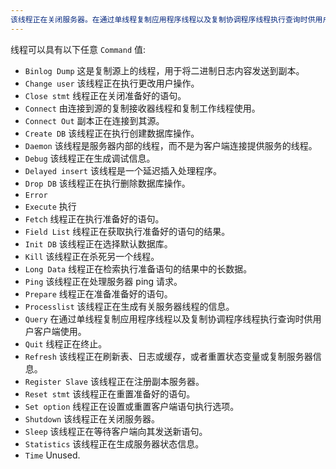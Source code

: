 ```yaml
---
该线程正在关闭服务器。在通过单线程复制应用程序线程以及复制协调程序线程执行查询时供用户客户端使用。线程正在准备准备好的语句。线程正在检索执行准备语句的结果中的长数据。该线程正在选择默认数据库。该线程正在执行删除数据库操作。该线程正在执行删除数据库操作。副本正在连接到其源。该线程正在执行创建数据库操作。该线程正在执行创建数据库操作。副本正在连接到其源。title: 2.线程命令值
---
```

线程可以具有以下任意 `Command` 值:

* `Binlog Dump`
  这是复制源上的线程，用于将二进制日志内容发送到副本。
* `Change user`
  该线程正在执行更改用户操作。
* `Close stmt`
  线程正在关闭准备好的语句。
* `Connect`
  由连接到源的复制接收器线程和复制工作线程使用。
* `Connect Out`
  副本正在连接到其源。
* `Create DB`
  该线程正在执行创建数据库操作。
* `Daemon`
  该线程是服务器内部的线程，而不是为客户端连接提供服务的线程。
* `Debug`
  该线程正在生成调试信息。
* `Delayed insert`
  该线程是一个延迟插入处理程序。
* `Drop DB`
  该线程正在执行删除数据库操作。
* `Error`
* `Execute`
  执行
* `Fetch`
  线程正在执行准备好的语句。
* `Field List`
  线程正在获取执行准备好的语句的结果。
* `Init DB`
  该线程正在选择默认数据库。
* `Kill`
  该线程正在杀死另一个线程。
* `Long Data`
  线程正在检索执行准备语句的结果中的长数据。
* `Ping`
  该线程正在处理服务器 ping 请求。
* `Prepare`
  线程正在准备准备好的语句。
* `Processlist`
  该线程正在生成有关服务器线程的信息。
* `Query`
  在通过单线程复制应用程序线程以及复制协调程序线程执行查询时供用户客户端使用。
* `Quit`
  线程正在终止。
* `Refresh`
  该线程正在刷新表、日志或缓存，或者重置状态变量或复制服务器信息。
* `Register Slave`
  该线程正在注册副本服务器。
* `Reset stmt`
  该线程正在重置准备好的语句。
* `Set option`
  线程正在设置或重置客户端语句执行选项。
* `Shutdown`
  该线程正在关闭服务器。
* `Sleep`
  该线程正在等待客户端向其发送新语句。
* `Statistics`
  该线程正在生成服务器状态信息。
* `Time`
  Unused.
